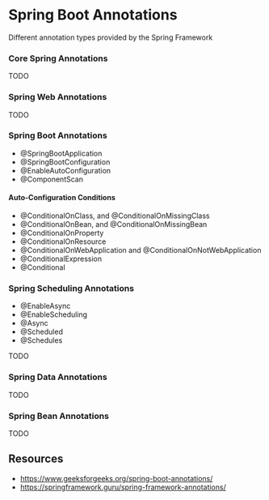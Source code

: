 # Spring Boot Annotations
Different annotation types provided by the Spring Framework

### Core Spring Annotations
TODO
### Spring Web Annotations
TODO
### Spring Boot Annotations
* @SpringBootApplication
* @SpringBootConfiguration
* @EnableAutoConfiguration
* @ComponentScan

#### Auto-Configuration Conditions
* @ConditionalOnClass, and @ConditionalOnMissingClass
* @ConditionalOnBean, and @ConditionalOnMissingBean
* @ConditionalOnProperty
* @ConditionalOnResource
* @ConditionalOnWebApplication and @ConditionalOnNotWebApplication
* @ConditionalExpression
* @Conditional

### Spring Scheduling Annotations
* @EnableAsync
* @EnableScheduling
* @Async
* @Scheduled
* @Schedules

TODO
### Spring Data Annotations
TODO 
### Spring Bean Annotations
TODO

## Resources 
* https://www.geeksforgeeks.org/spring-boot-annotations/
* https://springframework.guru/spring-framework-annotations/

